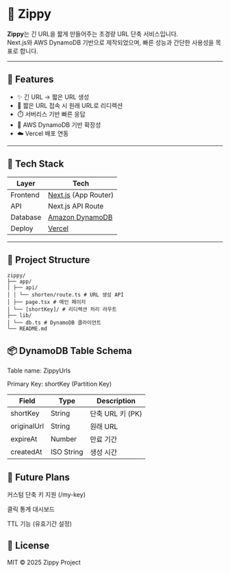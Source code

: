 # 🔗 Zippy

**Zippy**는 긴 URL을 짧게 만들어주는 초경량 URL 단축 서비스입니다.  
Next.js와 AWS DynamoDB 기반으로 제작되었으며, 빠른 성능과 간단한 사용성을 목표로 합니다.

---

## 🚀 Features

- ✨ 긴 URL → 짧은 URL 생성
- 🔄 짧은 URL 접속 시 원래 URL로 리디렉션
- ⏱️ 서버리스 기반 빠른 응답
- 🧩 AWS DynamoDB 기반 확장성
- ☁️ Vercel 배포 연동

---

## 🧱 Tech Stack

| Layer    | Tech                                                |
| -------- | --------------------------------------------------- |
| Frontend | [Next.js](https://nextjs.org/) (App Router)         |
| API      | Next.js API Route                                   |
| Database | [Amazon DynamoDB](https://aws.amazon.com/dynamodb/) |
| Deploy   | [Vercel](https://vercel.com/)                       |

---

## 📁 Project Structure

```shell
zippy/
├── app/
│ ├── api/
│ │ └── shorten/route.ts # URL 생성 API
│ ├── page.tsx # 메인 페이지
│ └── [shortKey]/ # 리디렉션 처리 라우트
├── lib/
│ └── db.ts # DynamoDB 클라이언트
└── README.md
```

## 📦 DynamoDB Table Schema

Table name: ZippyUrls

Primary Key: shortKey (Partition Key)

| Field       | Type       | Description      |
| ----------- | ---------- | ---------------- |
| shortKey    | String     | 단축 URL 키 (PK) |
| originalUrl | String     | 원래 URL         |
| expireAt    | Number     | 만료 기간        |
| createdAt   | ISO String | 생성 시간        |

## 🧠 Future Plans

커스텀 단축 키 지원 (/my-key)

클릭 통계 대시보드

TTL 기능 (유효기간 설정)

## 📜 License

MIT © 2025 Zippy Project
